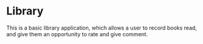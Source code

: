 # Library

This is a basic library application, which allows a user to record books read, and give them an opportunity to rate and give comment. 